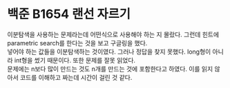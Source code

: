 # 백준 B1654 랜선 자르기

이분탐색을 사용하는 문제라는데 어떤식으로 사용해야 하는 지 몰랐다. 그런데 힌트에 parametric search를 한다는 것을 보고 구글링을 했다.<br>
넣어야 하는 값들을 이분탐색하는 것이였다. 그러나 정답을 찾지 못했다. long형이 아니라 int형을 썼기 때문이다. 또한 문제를 잘못 읽었다. <br>
문제에는 n보다 많이 만드는 것도 n개를 만드는 것에 포함한다고 하였다. 이를 읽지 않아서 코드를 이해하고 짜는데 시간이 걸린 것 같다.
